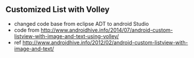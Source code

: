 ## Customized List with Volley
* changed code base from eclipse ADT to android Studio
* code from http://www.androidhive.info/2014/07/android-custom-listview-with-image-and-text-using-volley/
* ref http://www.androidhive.info/2012/02/android-custom-listview-with-image-and-text/
